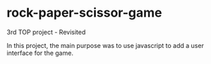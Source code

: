 # rock-paper-scissor-game
3rd TOP project - Revisited

In this project, the main purpose was to use javascript to add a user interface for the game.
